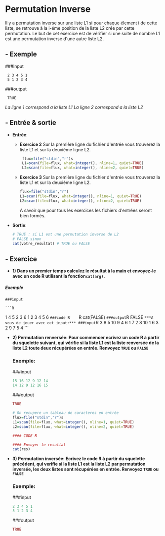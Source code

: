 # Permutation Inverse
 
Il y a permutation inverse sur une liste L1 si pour chaque élement i de cette liste, se retrouve à la i-éme position de la liste L2 crée par cette permutation.
Le but de cet exercice est de vérifier si une suite de nombre L1 est une permutation inverse d'une autre liste L2.



  
  
  
## - Exemple


###input
```
 2 3 4 5 1 
 5 1 2 3 4 
```
###output


```
 TRUE
```
*La ligne 1 correspond a la liste L1*
*La ligne 2 correspond a la liste L2*



## - Entrée & sortie

+ **Entrée**:
  + **Exercice 2**
     Sur la première ligne du fichier d'entrée vous trouverez la liste L1 
     et sur la deuxième ligne L2.

    ```R
     flux=file("stdin","r")s
     L1=scan(file=flux, what=integer(), nline=1, quiet=TRUE)
     L2=scan(file=flux, what=integer(), nline=2, quiet=TRUE)
    ```
    
  + **Exercice 3**
     Sur la première ligne du fichier d'entrée vous trouverez la liste L1 
     et sur la deuxième ligne L2.
  
     ```R
     flux=file("stdin","r")
     L1=scan(file=flux, what=integer(), nline=1, quiet=TRUE)
     L2=scan(file=flux, what=integer(), nline=2, quiet=TRUE)
    ```
      A savoir que pour tous les exercices les fichiers d'entrées seront bien formés.

+ **Sortie**:

    ```R
    # TRUE : si L1 est une permutation inverse de L2
    # FALSE sinon
    cat(votre_resultat) # TRUE ou FALSE
    ```

## - Exercice


+ **1) Dans un premier temps calculez le résultat à la main et envoyez-le avec un code R utilisant la fonction```cat(arg)```.**
##### Exemple

    ###input

    ```R
   1 4 5 2 3 6
   1 2 3 4 5 6
    ```
    ###code R    
    ```R
   cat(FALSE) 
    ```
    ###output
    ```R
   FALSE 
    ```
     ***A vous de jouer avec cet input:***
    ###input
    ```R
   3 8 5 10 9 4 6 1 7 2
   8 10 1 6 3 2 9 7 5 4
    ```
 
+ **2) Permutation renversée:
	Pour commencer ecrivez un code R à partir du squelette suivant, qui vérifie si la liste L1 est la liste renversée de la liste L2 toute deux récupérées en entrée.
    Renvoyez ```TRUE``` ou ```FALSE```**

    ###  Exemple:
    ###input
    ```R
    15 16 12 9 12 14
    14 12 9 12 16 15
    ```
    ###output
    ```R
    TRUE
    ```

    ```R
    # On recupere un tableau de caracteres en entrée
    flux=file("stdin","r")s
    L1=scan(file=flux, what=integer(), nline=1, quiet=TRUE)
    L2=scan(file=flux, what=integer(), nline=2, quiet=TRUE)
    
    #### CODE R
    
    #### Envoyer le resultat
    cat(res)
     ```

+ **3) Permutation inversée:
	 Ecrivez le code R à partir du squelette précédent, qui verifie si la liste L1 est la liste L2 par permutation inversée, les deux listes sont récupérées en entrée.
     Renvoyez ```TRUE``` ou ```FALSE```**

    ### Exemple:
    ###input
    ```R	
   2 3 4 5 1 
   5 1 2 3 4 
    ```
    ###output
    ```R
   TRUE
    ```



